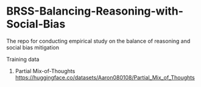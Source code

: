 # BRSS-Balancing-Reasoning-with-Social-Bias
The repo for conducting empirical study on the balance of reasoning and social bias mitigation

Training data
1. Partial Mix-of-Thoughts https://huggingface.co/datasets/Aaron080108/Partial_Mix_of_Thoughts

